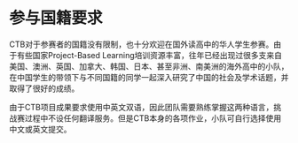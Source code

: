 # 参与国籍要求

CTB对于参赛者的国籍没有限制，也十分欢迎在国外读高中的华人学生参赛。由于有些国家Project-Based Learning培训资源丰富，往年已经出现过很多支来自美国、澳洲、英国、加拿大、韩国、日本、甚至非洲、南美洲的海外高中的小队，在中国学生的带领下与不同国籍的同学一起深入研究了中国的社会及学术话题，并取得了很好的成绩。

由于CTB项目成果要求使用中英文双语，因此团队需要熟练掌握这两种语言，挑战赛过程中不设任何翻译服务。但是CTB本身的各项作业，小队可自行选择使用中文或英文提交。

